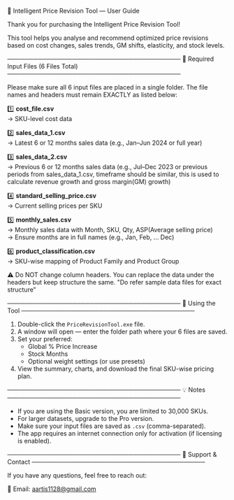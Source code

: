 📘 Intelligent Price Revision Tool — User Guide

Thank you for purchasing the Intelligent Price Revision Tool!

This tool helps you analyse and recommend optimized price revisions based on cost changes, sales trends, GM shifts, elasticity, and stock levels.

────────────────────────────────────────
📂 Required Input Files (6 Files Total)
────────────────────────────────────────

Please make sure all 6 input files are placed in a single folder. The file names and headers must remain EXACTLY as listed below:

1️⃣ **cost_file.csv**  
→ SKU-level cost data

2️⃣ **sales_data_1.csv**  
→ Latest 6 or 12 months sales data (e.g., Jan–Jun 2024 or full year)

3️⃣ **sales_data_2.csv**  
→ Previous 6 or 12 months sales data (e.g., Jul–Dec 2023 or previous periods from sales_data_1.csv, timeframe should be similar, this is used to calculate revenue growth and gross margin(GM) growth)

4️⃣ **standard_selling_price.csv**  
→ Current selling prices per SKU

5️⃣ **monthly_sales.csv**  
→ Monthly sales data with Month, SKU, Qty, ASP(Average selling price)  
→ Ensure months are in full names (e.g., Jan, Feb, ... Dec)

6️⃣ **product_classification.csv**  
→ SKU-wise mapping of Product Family and Product Group

⚠️ Do NOT change column headers. You can replace the data under the headers but keep structure the same.
"Do refer sample data files for exact structure"

────────────────────────────────────────
📝 Using the Tool
────────────────────────────────────────

1. Double-click the `PriceRevisionTool.exe` file.
2. A window will open — enter the folder path where your 6 files are saved.
3. Set your preferred:
   - Global % Price Increase
   - Stock Months
   - Optional weight settings (or use presets)
4. View the summary, charts, and download the final SKU-wise pricing plan.

────────────────────────────────────────
💡 Notes
────────────────────────────────────────

- If you are using the Basic version, you are limited to 30,000 SKUs.
- For larger datasets, upgrade to the Pro version.
- Make sure your input files are saved as `.csv` (comma-separated).
- The app requires an internet connection only for activation (if licensing is enabled).

────────────────────────────────────────
📩 Support & Contact
────────────────────────────────────────

If you have any questions, feel free to reach out:

📧 Email: aartis1128@gmail.com  

